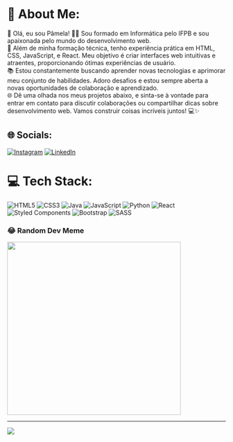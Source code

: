 # 💫 About Me:
👋 Olá, eu sou Pâmela! 👩‍💻 Sou formado em Informática pelo IFPB e sou apaixonada pelo mundo do desenvolvimento web.<br>💼 Além de minha formação técnica, tenho experiência prática em HTML, CSS, JavaScript, e React. Meu objetivo é criar interfaces web intuitivas e atraentes, proporcionando ótimas experiências de usuário.<br>📚 Estou constantemente buscando aprender novas tecnologias e aprimorar meu conjunto de habilidades. Adoro desafios e estou sempre aberta a novas oportunidades de colaboração e aprendizado.<br>🌐 Dê uma olhada nos meus projetos abaixo, e sinta-se à vontade para entrar em contato para discutir colaborações ou compartilhar dicas sobre desenvolvimento web. Vamos construir coisas incríveis juntos! 💻✨


## 🌐 Socials:
[![Instagram](https://img.shields.io/badge/Instagram-%23E4405F.svg?logo=Instagram&logoColor=white)](https://instagram.com/@pamialvs) [![LinkedIn](https://img.shields.io/badge/LinkedIn-%230077B5.svg?logo=linkedin&logoColor=white)](https://linkedin.com/in/https://www.linkedin.com/in/p%C3%A2mela-fernandes-59baaa272/) 

# 💻 Tech Stack:
![HTML5](https://img.shields.io/badge/html5-%23E34F26.svg?style=for-the-badge&logo=html5&logoColor=white) ![CSS3](https://img.shields.io/badge/css3-%231572B6.svg?style=for-the-badge&logo=css3&logoColor=white) ![Java](https://img.shields.io/badge/java-%23ED8B00.svg?style=for-the-badge&logo=openjdk&logoColor=white) ![JavaScript](https://img.shields.io/badge/javascript-%23323330.svg?style=for-the-badge&logo=javascript&logoColor=%23F7DF1E) ![Python](https://img.shields.io/badge/python-3670A0?style=for-the-badge&logo=python&logoColor=ffdd54) ![React](https://img.shields.io/badge/react-%2320232a.svg?style=for-the-badge&logo=react&logoColor=%2361DAFB) ![Styled Components](https://img.shields.io/badge/styled--components-DB7093?style=for-the-badge&logo=styled-components&logoColor=white) ![Bootstrap](https://img.shields.io/badge/bootstrap-%238511FA.svg?style=for-the-badge&logo=bootstrap&logoColor=white) ![SASS](https://img.shields.io/badge/SASS-hotpink.svg?style=for-the-badge&logo=SASS&logoColor=white)

### 😂 Random Dev Meme
<img src='https://randommeme-five.vercel.app/' style="height: 400px;"/>

---
[![](https://visitcount.itsvg.in/api?id=pamialvs&icon=7&color=10)](https://visitcount.itsvg.in)

<!-- Proudly created with GPRM ( https://gprm.itsvg.in ) -->

